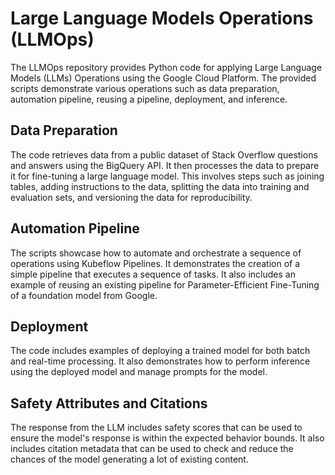# Large Language Models Operations (LLMOps)

The LLMOps repository provides Python code for applying Large Language Models (LLMs) Operations using the Google Cloud Platform. The provided scripts demonstrate various operations such as data preparation, automation pipeline, reusing a pipeline, deployment, and inference.

## Data Preparation

The code retrieves data from a public dataset of Stack Overflow questions and answers using the BigQuery API. It then processes the data to prepare it for fine-tuning a large language model. This involves steps such as joining tables, adding instructions to the data, splitting the data into training and evaluation sets, and versioning the data for reproducibility.

## Automation Pipeline

The scripts showcase how to automate and orchestrate a sequence of operations using Kubeflow Pipelines. It demonstrates the creation of a simple pipeline that executes a sequence of tasks. It also includes an example of reusing an existing pipeline for Parameter-Efficient Fine-Tuning of a foundation model from Google.

## Deployment

The code includes examples of deploying a trained model for both batch and real-time processing. It also demonstrates how to perform inference using the deployed model and manage prompts for the model.

## Safety Attributes and Citations

The response from the LLM includes safety scores that can be used to ensure the model's response is within the expected behavior bounds. It also includes citation metadata that can be used to check and reduce the chances of the model generating a lot of existing content.
